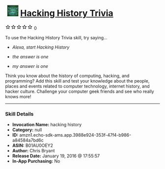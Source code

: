 # &nbsp;<img src="skill_icon" alt="Hacking History Trivia icon" width="36"> [Hacking History Trivia](http://alexa.amazon.com/#skills/amzn1.echo-sdk-ams.app.3988e924-353f-47f4-b986-a84584a7bd6c)
![0 stars](../../images/ic_star_border_black_18dp_1x.png)![0 stars](../../images/ic_star_border_black_18dp_1x.png)![0 stars](../../images/ic_star_border_black_18dp_1x.png)![0 stars](../../images/ic_star_border_black_18dp_1x.png)![0 stars](../../images/ic_star_border_black_18dp_1x.png) 0

To use the Hacking History Trivia skill, try saying...

* *Alexa, start Hacking History*

* *the answer is one*

* *my answer is one*

Think you know about the history of computing, hacking, and programming? Add this skill and test your knowledge about the people, places and events related to computer technology, internet history, and hacker culture. Challenge your computer geek friends and see who really knows more!

***

### Skill Details

* **Invocation Name:** hacking history
* **Category:** null
* **ID:** amzn1.echo-sdk-ams.app.3988e924-353f-47f4-b986-a84584a7bd6c
* **ASIN:** B01AU0OEY2
* **Author:** Chris Bryant
* **Release Date:** January 19, 2016 @ 17:55:57
* **In-App Purchasing:** No
